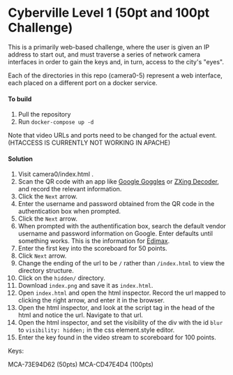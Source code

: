 # Cyberville Level 1 (50pt and 100pt Challenge)

This is a primarily web-based challenge, where the user is given an IP address to start out, and must traverse a series of network camera interfaces in order to gain the keys and, in turn, access to the city's "eyes".

Each of the directories in this repo (camera0-5) represent a web interface, each placed on a different port on a docker service.

#### To build
1. Pull the repository
2. Run ```docker-compose up -d```

Note that video URLs and ports need to be changed for the actual event. (HTACCESS IS CURRENTLY NOT WORKING IN APACHE)

#### Solution

1. Visit camera0/index.html . 
2. Scan the QR code with an app like [Google Goggles](https://play.google.com/store/apps/details?id=com.google.android.apps.unveil) or [ZXing Decoder](http://zxing.org/w/decode.jspx), and record the relevant information.
3. Click the ```Next``` arrow.
4. Enter the username and password obtained from the QR code in the authentication box when prompted.
5. Click the ```Next``` arrow.
6. When prompted with the authentification box, search the default vendor username and password information on Google. Enter defaults until something works. This is the information for [Edimax](http://www.edimax.us/html/Faq/FAQ_CameraReset.htm).
7. Enter the first key into the scoreboard for 50 points.
8. Click ```Next``` arrow.
9. Change the ending of the url to be ```/``` rather than ```/index.html``` to view the directory structure.
10. Click on the ```hidden/``` directory.
11. Download ```index.png``` and save it as ```index.html```.
12. Open ```index.html``` and open the html inspector. Record the url mapped to clicking the right arrow, and enter it in the browser.
13. Open the html inspector, and look at the script tag in the head of the html and notice the url. Navigate to that url.
14. Open the html inspector, and set the visibility of the div with the id ```blur``` to ```visibility: hidden;``` in the css element.style editor.
15. Enter the key found in the video stream to scoreboard for 100 points.


Keys:

MCA-73E94D62 (50pts)
MCA-CD47E4D4 (100pts)

